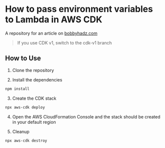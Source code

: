 # How to pass environment variables to Lambda in AWS CDK

A repository for an article on
[bobbyhadz.com](https://bobbyhadz.com/blog/environment-vars-lambda-cdk#passing-environment-variables-to-lambda-functions-in-cdk)

> If you use CDK v1, switch to the cdk-v1 branch

## How to Use

1. Clone the repository

2. Install the dependencies

```bash
npm install
```

3. Create the CDK stack

```bash
npx aws-cdk deploy
```

4. Open the AWS CloudFormation Console and the stack should be created in your
   default region

5. Cleanup

```bash
npx aws-cdk destroy
```

